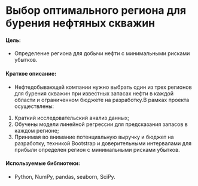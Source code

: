 # Выбор оптимального региона для бурения нефтяных скважин

#### Цель: 
- Определение региона для добычи нефти с минимальными рисками убытков.

#### Краткое описание:
- Нефтедобывающей компании нужно выбрать один из трех регионов для бурения скважин при известных запасах нефти в каждой области и ограниченном бюджете на разработку.В рамках проекта осуществлены:

1. Краткий исследовательский анализ данных;
2. Обучены модели линейной регрессии для предсказания запасов в каждом регионе;
3. Принимая во внимание потенциальную выручку и бюджет на разработку, техникой Bootstrap и доверительными интервалами для прибыли определен регион с минимальными рисками убытков.

#### Используемые библиотеки:
- Python, NumPy, pandas, seaborn, SciPy.